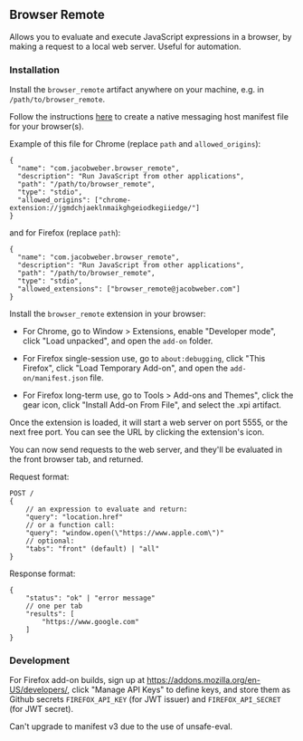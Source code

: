 ## Browser Remote

Allows you to evaluate and execute JavaScript expressions in a browser, by making a request to a local web server. Useful for automation.

### Installation

Install the `browser_remote` artifact anywhere on your machine, e.g. in `/path/to/browser_remote`.

Follow the instructions [here](https://developer.chrome.com/docs/extensions/develop/concepts/native-messaging#native-messaging-host) to create a native messaging host manifest file for your browser(s).

Example of this file for Chrome (replace `path` and `allowed_origins`):
```
{
  "name": "com.jacobweber.browser_remote",
  "description": "Run JavaScript from other applications",
  "path": "/path/to/browser_remote",
  "type": "stdio",
  "allowed_origins": ["chrome-extension://jgmdchjaeklnmaikghgeiodkegiiedge/"]
}
```
and for Firefox (replace `path`):
```
{
  "name": "com.jacobweber.browser_remote",
  "description": "Run JavaScript from other applications",
  "path": "/path/to/browser_remote",
  "type": "stdio",
  "allowed_extensions": ["browser_remote@jacobweber.com"]
}
```

Install the `browser_remote` extension in your browser:

* For Chrome, go to Window > Extensions, enable "Developer mode", click "Load unpacked", and open the `add-on` folder.

* For Firefox single-session use, go to `about:debugging`, click "This Firefox", click "Load Temporary Add-on", and open the `add-on/manifest.json` file.

* For Firefox long-term use, go to Tools > Add-ons and Themes", click the gear icon, click "Install Add-on From File", and select the .xpi artifact.


Once the extension is loaded, it will start a web server on port 5555, or the next free port. You can see the URL by clicking the extension's icon.

You can now send requests to the web server, and they'll be evaluated in the front browser tab, and returned.

Request format:
```
POST /
{
	// an expression to evaluate and return:
	"query": "location.href"
	// or a function call:
	"query": "window.open(\"https://www.apple.com\")"
	// optional:
	"tabs": "front" (default) | "all"
}
```

Response format:
```
{
	"status": "ok" | "error message"
	// one per tab
	"results": [
		"https://www.google.com"
	]
}
```

### Development

For Firefox add-on builds, sign up at https://addons.mozilla.org/en-US/developers/, click "Manage API Keys" to define keys, and store them as Github secrets `FIREFOX_API_KEY` (for JWT issuer) and `FIREFOX_API_SECRET` (for JWT secret).

Can't upgrade to manifest v3 due to the use of unsafe-eval.

